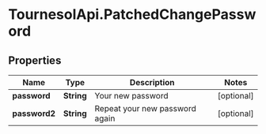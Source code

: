 # TournesolApi.PatchedChangePassword

## Properties

Name | Type | Description | Notes
------------ | ------------- | ------------- | -------------
**password** | **String** | Your new password | [optional] 
**password2** | **String** | Repeat your new password again | [optional] 


